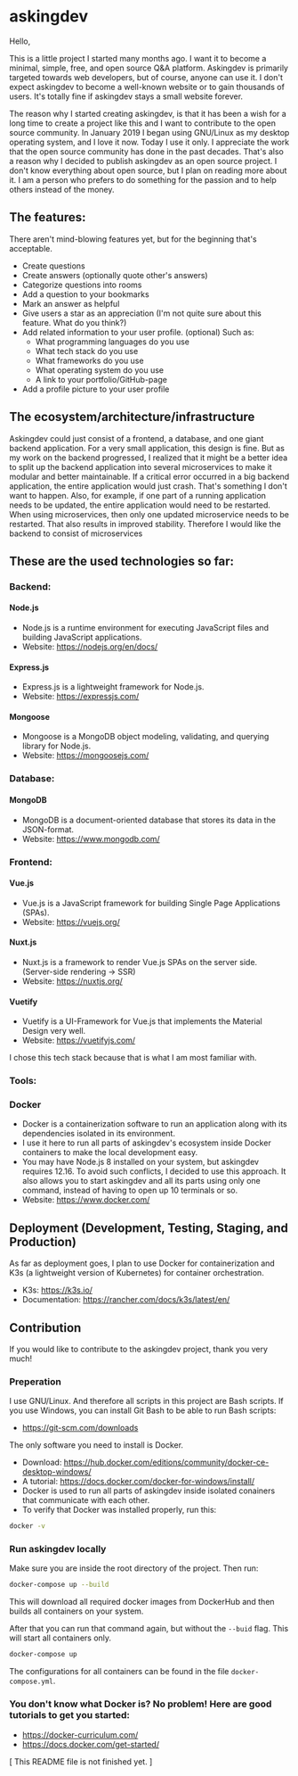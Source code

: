 # askingdev

Hello,

This is a little project I started many months ago.
I want it to become a minimal, simple, free, and open source Q&A platform.
Askingdev is primarily targeted towards web developers, but of course, anyone can use it.
I don't expect askingdev to become a well-known website or to gain thousands of users.
It's totally fine if askingdev stays a small website forever.

The reason why I started creating askingdev, is that it has been a wish for a long time to create a project like this and I want to contribute to the open source community. In January 2019 I began using GNU/Linux as my desktop operating system, and I love it now. Today I use it only. I appreciate the work that the open source community has done in the past decades. That's also a reason why I decided to publish askingdev as an open source project. I don't know everything about open source, but I plan on reading more about it. 
I am a person who prefers to do something for the passion and to help others instead of the money.

## The features:
There aren't mind-blowing features yet, but for the beginning that's acceptable.

- Create questions
- Create answers (optionally quote other's answers)
- Categorize questions into rooms
- Add a question to your bookmarks
- Mark an answer as helpful
- Give users a star as an appreciation (I'm not quite sure about this feature. What do you think?)
- Add related information to your user profile. (optional) Such as:
  - What programming languages do you use
  - What tech stack do you use
  - What frameworks do you use
  - What operating system do you use
  - A link to your portfolio/GitHub-page
- Add a profile picture to your user profile

## The ecosystem/architecture/infrastructure
Askingdev could just consist of a frontend, a database, and one giant backend application.
For a very small application, this design is fine.
But as my work on the backend progressed, I realized that it might be a better idea to split up the backend application into several microservices to make it modular and better maintainable.
If a critical error occurred in a big backend application, the entire application would just crash.
That's something I don't want to happen. Also, for example, if one part of a running application needs to be updated, the entire application would need to be restarted. When using microservices, then only one updated microservice needs to be restarted. That also results in improved stability. Therefore I would like the backend to consist of microservices

## These are the used technologies so far:
### Backend:

#### Node.js
- Node.js is a runtime environment for executing JavaScript files and building JavaScript applications.
- Website: https://nodejs.org/en/docs/

#### Express.js
- Express.js is a lightweight framework for Node.js.
- Website: https://expressjs.com/

#### Mongoose
- Mongoose is a MongoDB object modeling, validating, and querying library for Node.js.
- Website: https://mongoosejs.com/

### Database:

#### MongoDB
- MongoDB is a document-oriented database that stores its data in the JSON-format.
- Website: https://www.mongodb.com/

### Frontend:

#### Vue.js
- Vue.js is a JavaScript framework for building Single Page Applications (SPAs).
- Website: https://vuejs.org/

#### Nuxt.js
- Nuxt.js is a framework to render Vue.js SPAs on the server side. (Server-side rendering -> SSR)
- Website: https://nuxtjs.org/

#### Vuetify
- Vuetify is a UI-Framework for Vue.js that implements the Material Design very well.
- Website: https://vuetifyjs.com/

I chose this tech stack because that is what I am most familiar with.

### Tools:

### Docker
- Docker is a containerization software to run an application along with its dependencies isolated in its environment.
- I use it here to run all parts of askingdev's ecosystem inside Docker containers to make the local development easy.
- You may have Node.js 8 installed on your system, but askingdev requires 12.16. To avoid such conflicts, I decided to use this approach. It also allows you to start askingdev and all its parts using only one command, instead of having to open up 10 terminals or so.
- Website: https://www.docker.com/

## Deployment (Development, Testing, Staging, and Production)
As far as deployment goes, I plan to use Docker for containerization and K3s (a lightweight version of Kubernetes) for container orchestration.
- K3s: https://k3s.io/
- Documentation: https://rancher.com/docs/k3s/latest/en/

## Contribution
If you would like to contribute to the askingdev project, thank you very much!

### Preperation
I use GNU/Linux. And therefore all scripts in this project are Bash scripts.
If you use Windows, you can install Git Bash to be able to run Bash scripts:
- https://git-scm.com/downloads

The only software you need to install is Docker.
- Download: https://hub.docker.com/editions/community/docker-ce-desktop-windows/
- A tutorial: https://docs.docker.com/docker-for-windows/install/
- Docker is used to run all parts of askingdev inside isolated conainers that communicate with each other.
- To verify that Docker was installed properly, run this:
```bash
docker -v
```

### Run askingdev locally
Make sure you are inside the root directory of the project. Then run:
```bash 
docker-compose up --build
```
This will download all required docker images from DockerHub and then builds all containers on your system.

After that you can run that command again, but without the `--buid` flag. This will start all containers only.
```bash 
docker-compose up
```
The configurations for all containers can be found in the file `docker-compose.yml`.

### You don't know what Docker is? No problem! Here are good tutorials to get you started:
- https://docker-curriculum.com/
- https://docs.docker.com/get-started/

[ This README file is not finished yet. ]
